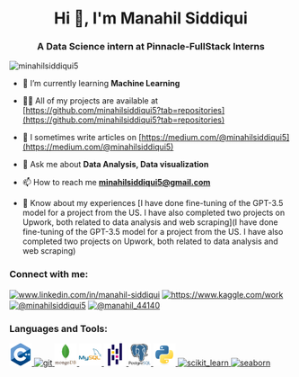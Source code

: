 <h1 align="center">Hi 👋, I'm Manahil Siddiqui</h1>
<h3 align="center">A Data Science intern at Pinnacle-FullStack Interns</h3>

<p align="left"> <img src="https://komarev.com/ghpvc/?username=minahilsiddiqui5&label=Profile%20views&color=0e75b6&style=flat" alt="minahilsiddiqui5" /> </p>

- 🌱 I’m currently learning **Machine Learning**

- 👨‍💻 All of my projects are available at [https://github.com/minahilsiddiqui5?tab=repositories](https://github.com/minahilsiddiqui5?tab=repositories)

- 📝 I sometimes write articles on [https://medium.com/@minahilsiddiqui5](https://medium.com/@minahilsiddiqui5)

- 💬 Ask me about **Data Analysis, Data visualization**

- 📫 How to reach me **minahilsiddiqui5@gmail.com**

- 📄 Know about my experiences [I have done fine-tuning of the GPT-3.5 model for a project from the US. I have also completed two projects on Upwork, both related to data analysis and web scraping](I have done fine-tuning of the GPT-3.5 model for a project from the US. I have also completed two projects on Upwork, both related to data analysis and web scraping)

<h3 align="left">Connect with me:</h3>
<p align="left">
<a href="https://linkedin.com/in/www.linkedin.com/in/manahil-siddiqui" target="blank"><img align="center" src="https://raw.githubusercontent.com/rahuldkjain/github-profile-readme-generator/master/src/images/icons/Social/linked-in-alt.svg" alt="www.linkedin.com/in/manahil-siddiqui" height="30" width="40" /></a>
<a href="https://kaggle.com/https://www.kaggle.com/work" target="blank"><img align="center" src="https://raw.githubusercontent.com/rahuldkjain/github-profile-readme-generator/master/src/images/icons/Social/kaggle.svg" alt="https://www.kaggle.com/work" height="30" width="40" /></a>
<a href="https://medium.com/@minahilsiddiqui5" target="blank"><img align="center" src="https://raw.githubusercontent.com/rahuldkjain/github-profile-readme-generator/master/src/images/icons/Social/medium.svg" alt="@minahilsiddiqui5" height="30" width="40" /></a>
<a href="https://discord.gg/@manahil_44140" target="blank"><img align="center" src="https://raw.githubusercontent.com/rahuldkjain/github-profile-readme-generator/master/src/images/icons/Social/discord.svg" alt="@manahil_44140" height="30" width="40" /></a>
</p>

<h3 align="left">Languages and Tools:</h3>
<p align="left"> <a href="https://www.w3schools.com/cpp/" target="_blank" rel="noreferrer"> <img src="https://raw.githubusercontent.com/devicons/devicon/master/icons/cplusplus/cplusplus-original.svg" alt="cplusplus" width="40" height="40"/> </a> <a href="https://git-scm.com/" target="_blank" rel="noreferrer"> <img src="https://www.vectorlogo.zone/logos/git-scm/git-scm-icon.svg" alt="git" width="40" height="40"/> </a> <a href="https://www.mongodb.com/" target="_blank" rel="noreferrer"> <img src="https://raw.githubusercontent.com/devicons/devicon/master/icons/mongodb/mongodb-original-wordmark.svg" alt="mongodb" width="40" height="40"/> </a> <a href="https://www.mysql.com/" target="_blank" rel="noreferrer"> <img src="https://raw.githubusercontent.com/devicons/devicon/master/icons/mysql/mysql-original-wordmark.svg" alt="mysql" width="40" height="40"/> </a> <a href="https://pandas.pydata.org/" target="_blank" rel="noreferrer"> <img src="https://raw.githubusercontent.com/devicons/devicon/2ae2a900d2f041da66e950e4d48052658d850630/icons/pandas/pandas-original.svg" alt="pandas" width="40" height="40"/> </a> <a href="https://www.postgresql.org" target="_blank" rel="noreferrer"> <img src="https://raw.githubusercontent.com/devicons/devicon/master/icons/postgresql/postgresql-original-wordmark.svg" alt="postgresql" width="40" height="40"/> </a> <a href="https://www.python.org" target="_blank" rel="noreferrer"> <img src="https://raw.githubusercontent.com/devicons/devicon/master/icons/python/python-original.svg" alt="python" width="40" height="40"/> </a> <a href="https://scikit-learn.org/" target="_blank" rel="noreferrer"> <img src="https://upload.wikimedia.org/wikipedia/commons/0/05/Scikit_learn_logo_small.svg" alt="scikit_learn" width="40" height="40"/> </a> <a href="https://seaborn.pydata.org/" target="_blank" rel="noreferrer"> <img src="https://seaborn.pydata.org/_images/logo-mark-lightbg.svg" alt="seaborn" width="40" height="40"/> </a> </p>
